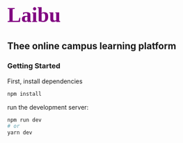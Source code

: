 # <h1 style="color:purple;font-weight:bold;font-size:48px;font-family:Cagliostro open-sans">Laibu</h1>

## Thee online campus learning platform

### Getting Started


First, install dependencies

```bash
npm install
```

run the development server:

```bash
npm run dev
# or
yarn dev
```
